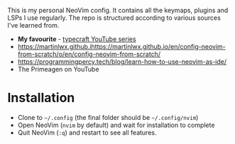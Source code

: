 This is my personal NeoVim config. It contains all the keymaps, plugins and LSPs I use regularly. The repo is structured according to various sources I've learned from.

- **My favourite** - [typecraft YouTube series](https://www.youtube.com/watch?v=zHTeCSVAFNY)
- https://martinlwx.github.ihttps://martinlwx.github.io/en/config-neovim-from-scratch/o/en/config-neovim-from-scratch/
- https://programmingpercy.tech/blog/learn-how-to-use-neovim-as-ide/
- The Primeagen on YouTube

# Installation

- Clone to `~/.config` (the final folder should be `~/.config/nvim`)
- Open NeoVim (`nvim` by default) and wait for installation to complete
- Quit NeoVim (`:q`) and restart to see all features.
